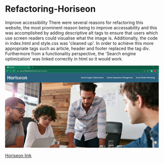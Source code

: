 # Refactoring-Horiseon
Improve accessibility
There were several reasons for refactoring this website, the most prominent reason being to improve accessability and this was accomplished by adding descriptive alt tags to ensure that users which use screen readers could visualise what the image is. Additionally, the code in index.html and style.css was 'cleaned up'. In order to achieve this more appropriate tags such as article, header and footer replaced the tag div. Furthermore from a functionality perspective, the 'Search engine optimization' was linked correctly in html so it would work. 

<img src="./Assets/images/horiseon.jpg" >

<a href="https://manny1998.github.io/Refactoring-Horiseon/"> Horiseon link</a>
